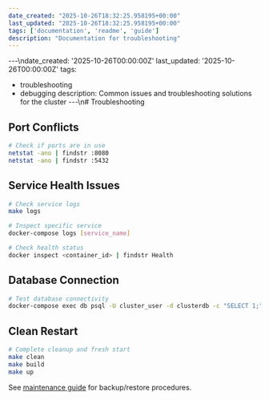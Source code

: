 ```yaml
---
date_created: "2025-10-26T18:32:25.958195+00:00"
last_updated: "2025-10-26T18:32:25.958195+00:00"
tags: ['documentation', 'readme', 'guide']
description: "Documentation for troubleshooting"
---
```


---\ndate_created: '2025-10-26T00:00:00Z'
last_updated: '2025-10-26T00:00:00Z'
tags:
- troubleshooting
- debugging
description: Common issues and troubleshooting solutions for the cluster
---\n# Troubleshooting

## Port Conflicts

```bash
# Check if ports are in use
netstat -ano | findstr :8080
netstat -ano | findstr :5432
```

## Service Health Issues

```bash
# Check service logs
make logs

# Inspect specific service
docker-compose logs [service_name]

# Check health status
docker inspect <container_id> | findstr Health
```

## Database Connection

```bash
# Test database connectivity
docker-compose exec db psql -U cluster_user -d clusterdb -c "SELECT 1;"
```

## Clean Restart

```bash
# Complete cleanup and fresh start
make clean
make build
make up
```

See [maintenance guide](maintenance.md) for backup/restore procedures.
